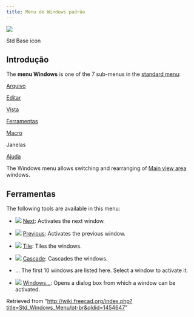 ```yaml
---
title: Menu de Windows padrão
---
```


![](/images/Freecad.svg)

Std Base icon

## Introdução

The **menu Windows** is one of the 7 sub-menus in the [standard menu](/Standard_Menu "Standard Menu"):

[Arquivo](/Std_File_Menu/pt-br "Std File Menu/pt-br")

[Editar](/Std_Edit_Menu/pt-br "Std Edit Menu/pt-br")

[Vista](/Std_View_Menu/pt-br "Std View Menu/pt-br")

[Ferramentas](/Std_Tools_Menu/pt-br "Std Tools Menu/pt-br")

[Macro](/Std_Macro_Menu/pt-br "Std Macro Menu/pt-br")

Janelas

[Ajuda](/Std_Help_Menu/pt-br "Std Help Menu/pt-br")

The Windows menu allows switching and rearranging of [Main view area](/Main_view_area "Main view area") windows.

## Ferramentas

The following tools are available in this menu:

- ![](/images/Std_ActivateNextWindow.svg) [Next](/Std_ActivateNextWindow "Std ActivateNextWindow"): Activates the next window.

- ![](/images/Std_ActivatePrevWindow.svg) [Previous](/Std_ActivatePrevWindow "Std ActivatePrevWindow"): Activates the previous window.

- ![](/images/Std_TileWindows.svg) [Tile](/Std_TileWindows "Std TileWindows"): Tiles the windows.

- ![](/images/Std_CascadeWindows.svg) [Cascade](/Std_CascadeWindows "Std CascadeWindows"): Cascades the windows.

* ... The first 10 windows are listed here. Select a window to activate it.

- ![](/images/Std_Windows.svg) [Windows...](/Std_Windows "Std Windows"): Opens a dialog box from which a window can be activated.

Retrieved from "<http://wiki.freecad.org/index.php?title=Std_Windows_Menu/pt-br&oldid=1454647>"
